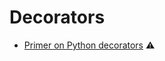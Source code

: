 # Decorators

* [Primer on Python decorators](https://realpython.com/primer-on-python-decorators/) ⚠️

